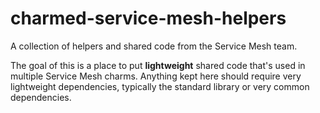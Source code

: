 # charmed-service-mesh-helpers
A collection of helpers and shared code from the Service Mesh team.

The goal of this is a place to put **lightweight** shared code that's used in multiple Service Mesh charms.  Anything kept here should require very lightweight dependencies, typically the standard library or very common dependencies.
